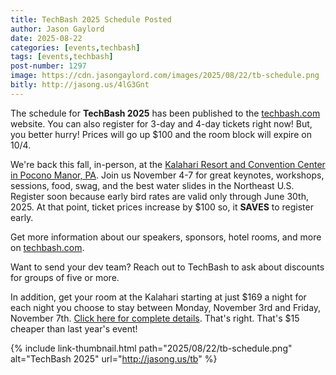```yaml
---
title: TechBash 2025 Schedule Posted
author: Jason Gaylord
date: 2025-08-22
categories: [events,techbash]
tags: [events,techbash]
post-number: 1297
image: https://cdn.jasongaylord.com/images/2025/08/22/tb-schedule.png
bitly: http://jasong.us/4lG3Gnt
---
```


The schedule for **TechBash 2025** has been published to the [techbash.com](https://jasong.us/43XkZtc) website. You can also register for 3-day and 4-day tickets right now! But, you better hurry! Prices will go up $100 and the room block will expire on 10/4. 

We're back this fall, in-person, at the [Kalahari Resort and Convention Center in Pocono Manor, PA](https://jasong.us/hotelreg). Join us November 4-7 for great keynotes, workshops, sessions, food, swag, and the best water slides in the Northeast U.S. Register soon because early bird rates are valid only through June 30th, 2025. At that point, ticket prices increase by $100 so, it **SAVES** to register early.

Get more information about our speakers, sponsors, hotel rooms, and more on [techbash.com](https://jasong.us/tb).

Want to send your dev team? Reach out to TechBash to ask about discounts for groups of five or more.

In addition, get your room at the Kalahari starting at just $169 a night for each night you choose to stay between Monday, November 3rd and Friday, November 7th. [Click here for complete details](https://jasong.us/hotelreg). That's right. That's $15 cheaper than last year's event!

{% include link-thumbnail.html path="2025/08/22/tb-schedule.png" alt="TechBash 2025" url="http://jasong.us/tb" %}